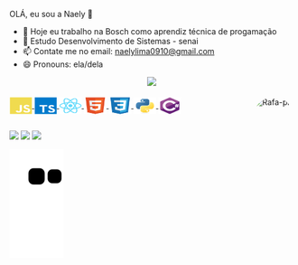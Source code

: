  OLÁ, eu sou a Naely 👋

- 🔭 Hoje eu trabalho na Bosch como aprendiz técnica de progamação
- 🌱 Estudo Desenvolvimento de Sistemas - senai
- 📫 Contate me no email: naelylima0910@gmail.com
- 😄 Pronouns: ela/dela

<div align="center">
  <a href="https://github.com/Naelylima">
  <img height="180em" src="https://github-readme-stats.vercel.app/api?username=Naelylima&show_icons=true&theme=dracula&include_all_commits=true&count_private=true"/>
 
</div>

<div style="display: inline_block"><br>
  <img align="center" alt="Rafa-Js" height="30" width="40" src="https://raw.githubusercontent.com/devicons/devicon/master/icons/javascript/javascript-plain.svg">
  <img align="center" alt="Rafa-Ts" height="30" width="40" src="https://raw.githubusercontent.com/devicons/devicon/master/icons/typescript/typescript-plain.svg">
  <img align="center" alt="Rafa-React" height="30" width="40" src="https://raw.githubusercontent.com/devicons/devicon/master/icons/react/react-original.svg">
  <img align="center" alt="Rafa-HTML" height="30" width="40" src="https://raw.githubusercontent.com/devicons/devicon/master/icons/html5/html5-original.svg">
  <img align="center" alt="Rafa-CSS" height="30" width="40" src="https://raw.githubusercontent.com/devicons/devicon/master/icons/css3/css3-original.svg">
  <img align="center" alt="Rafa-Python" height="30" width="40" src="https://raw.githubusercontent.com/devicons/devicon/master/icons/python/python-original.svg">
  <img align="center" alt="Rafa-Csharp" height="30" width="40" src="https://raw.githubusercontent.com/devicons/devicon/master/icons/csharp/csharp-original.svg">
  <img align="right" alt="Rafa-pic" height="150" style="border-radius:50px;" src="https://scontent.fcpq4-1.fna.fbcdn.net/v/t1.15752-9/300485480_1983894598666399_9214690019765261426_n.png?_nc_cat=110&ccb=1-7&_nc_sid=ae9488&_nc_eui2=AeEAKpeKOmS82uo4bguCMkNkdpaJAmbGJaV2lokCZsYlpVLovoWDo8p7DQONdQrcKNm57OTQlBDMmOHE2wZMuVbc&_nc_ohc=OJNpr9KZOM0AX_C2Jfe&_nc_ht=scontent.fcpq4-1.fna&oh=03_AVKD6LCsl_WGflbQPAx6ByRdbcusX3mMWqptpRrDxyTlVA&oe=6334DC7B">
</div>
  
  ##
  
  <div> 
 
  <a href="https://www.instagram.com/naely_lima0910/" target="_blank"><img src="https://img.shields.io/badge/-Instagram-%23E4405F?style=for-the-badge&logo=instagram&logoColor=white" target="_blank"></a>
  <a href = "mailto:naelylima0910@gmail.com"><img src="https://img.shields.io/badge/-Gmail-%23333?style=for-the-badge&logo=gmail&logoColor=white" target="_blank"></a>
  <a href="https://www.linkedin.com/in/naely-lima-pereira-2956721a8/" target="_blank"><img src="https://img.shields.io/badge/-LinkedIn-%230077B5?style=for-the-badge&logo=linkedin&logoColor=white" target="_blank"></a> 
  
   ![Snake animation](https://github.com/rafaballerini/rafaballerini/blob/output/github-contribution-grid-snake.svg)
  </div>
